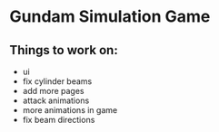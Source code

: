 # Gundam Simulation Game

## Things to work on:

- ui
- fix cylinder beams
- add more pages
- attack animations
- more animations in game
- fix beam directions
